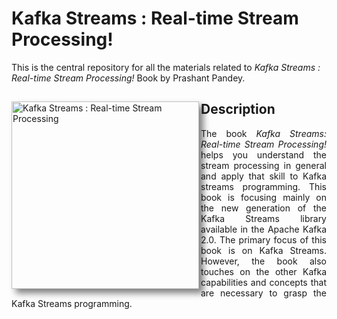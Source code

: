 # Kafka Streams : Real-time Stream Processing!
This is the central repository for all the materials related to <em>Kafka Streams : Real-time Stream Processing!</em> Book by Prashant Pandey. 
<div>
<a href="https://www.learningjournal.guru/ebook/kafka-streams-real-time-stream-processing/">
<img src="https://www.learningjournal.guru/_resources/img/jpg-7x/kafka-streams-real-time-stream-processing.jpg" alt="Kafka Streams : Real-time Stream Processing" width="300" align="left" style="box-shadow: 7px 7px 10px grey;">
</a>
<h2> Description </h2>
<p align="justify">
  The book <em>Kafka Streams: Real-time Stream Processing!</em> helps you understand the stream processing in general and apply that skill to Kafka streams programming. This book is focusing mainly on the new generation of the Kafka Streams library available in the Apache Kafka 2.0. The primary focus of this book is on Kafka Streams. However, the book also touches on the other Kafka capabilities and concepts that are necessary to grasp the Kafka Streams programming.
</p>
</div>
